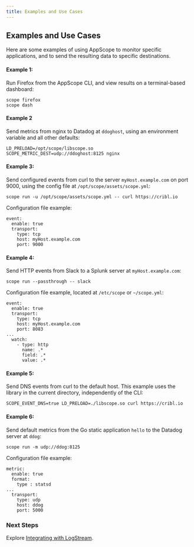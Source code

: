 ```yaml
---
title: Examples and Use Cases
---
```


## Examples and Use Cases

Here are some examples of using AppScope to monitor specific applications, and to send the resulting data to specific destinations.

#### Example 1: 
Run Firefox from the AppScope CLI, and view results on a terminal-based dashboard:

```
scope firefox
scope dash
```

#### Example 2
Send metrics from nginx to Datadog at `ddoghost`, using an environment variable and all other defaults:

```
LD_PRELOAD=/opt/scope/libscope.so SCOPE_METRIC_DEST=udp://ddoghost:8125 nginx 
```

#### Example 3: 
Send configured events from curl to the server `myHost.example.com` on port 9000, using the config file at `/opt/scope/assets/scope.yml`:

```
scope run -u /opt/scope/assets/scope.yml -- curl https://cribl.io
```

Configuration file example:

```
event:
  enable: true
  transport:
    type: tcp
    host: myHost.example.com
    port: 9000
```

#### Example 4: 
Send HTTP events from Slack to a Splunk server at `myHost.example.com`:

```
scope run --passthrough -- slack
```

Configuration file example, located at `/etc/scope` or `~/scope.yml`:

```
event:
  enable: true
  transport:
    type: tcp
    host: myHost.example.com
    port: 8083
...
  watch:
    - type: http
      name: .*
      field: .*
      value: .*
```

#### Example 5:
Send DNS events from curl to the default host. This example uses the library in the current directory, independently of the CLI:

```
SCOPE_EVENT_DNS=true LD_PRELOAD=./libscope.so curl https://cribl.io
```

#### Example 6: 
Send default metrics from the Go static application `hello` to the Datadog server at `ddog`:

```
scope run -m udp://ddog:8125
```

Configuration file example:

```
metric:
  enable: true
  format:
    type : statsd
...
  transport:
    type: udp
    host: ddog
    port: 5000
```

### Next Steps

Explore [Integrating with LogStream](/docs/logstream-integration).